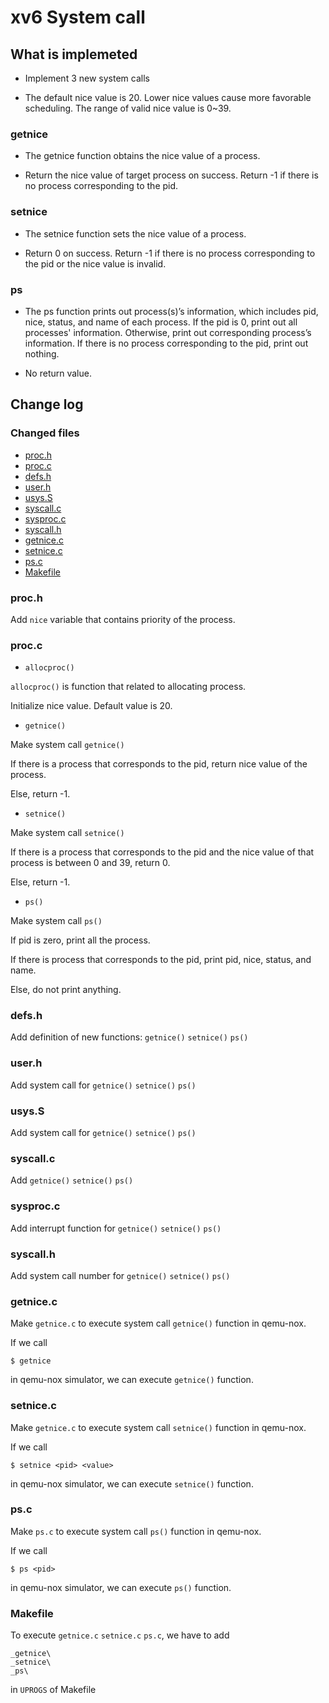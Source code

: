 # xv6 System call


## What is implemeted

- Implement 3 new system calls

- The default nice value is 20. Lower nice values cause more favorable scheduling.
The range of valid nice value is 0~39.

### getnice

- The getnice function obtains the nice value of a process.

- Return the nice value of target process on success. Return -1 if there is no process corresponding to the pid.

  
### setnice

- The setnice function sets the nice value of a process.

- Return 0 on success. Return -1 if there is no process corresponding to the pid or the nice value is invalid.

### ps

- The ps function prints out process(s)’s information, which includes pid, nice, status, and name of each process.
If the pid is 0, print out all processes' information.
Otherwise, print out corresponding process’s information.
If there is no process corresponding to the pid, print out nothing.

- No return value.


## Change log
### Changed files
- [proc.h](#proch)
- [proc.c](#procc)
- [defs.h](#defsh)
- [user.h](#userh)
- [usys.S](#usyss)
- [syscall.c](#syscallc)
- [sysproc.c](#sysprocc)
- [syscall.h](#syscallh)
- [getnice.c](#getnicec)
- [setnice.c](#setnicec)
- [ps.c](#psc)
- [Makefile](#makefile)

### proc.h

Add `nice` variable that contains priority of the process.


### proc.c

- `allocproc()`

`allocproc()` is function that related to allocating process.

Initialize nice value. Default value is 20.


- `getnice()`

Make system call `getnice()`

If there is a process that corresponds to the pid, return nice value of the process.

Else, return -1.

- `setnice()`

Make system call `setnice()`

If there is a process that corresponds to the pid and the nice value of that process is between 0 and 39, return 0.

Else, return -1.

- `ps()`

Make system call `ps()`

If pid is zero, print all the process.

If there is process that corresponds to the pid, print pid, nice, status, and name.

Else, do not print anything.



### defs.h

Add definition of new functions: `getnice()` `setnice()` `ps()`

### user.h

Add system call for `getnice()` `setnice()` `ps()`


### usys.S

Add system call for `getnice()` `setnice()` `ps()`


### syscall.c

Add `getnice()` `setnice()` `ps()`


### sysproc.c

Add interrupt function for `getnice()` `setnice()` `ps()`


### syscall.h

Add system call number for `getnice()` `setnice()` `ps()`

### getnice.c

Make `getnice.c` to execute system call `getnice()` function in qemu-nox.

If we call

```
$ getnice
```

in qemu-nox simulator, we can execute `getnice()` function.


### setnice.c

Make `getnice.c` to execute system call `setnice()` function in qemu-nox.

If we call

```
$ setnice <pid> <value>
```

in qemu-nox simulator, we can execute `setnice()` function.


### ps.c

Make `ps.c` to execute system call `ps()` function in qemu-nox.

If we call

```
$ ps <pid>
```

in qemu-nox simulator, we can execute `ps()` function.


### Makefile

To execute `getnice.c` `setnice.c` `ps.c`, we have to add

```
_getnice\
_setnice\
_ps\
```

in `UPROGS` of Makefile


